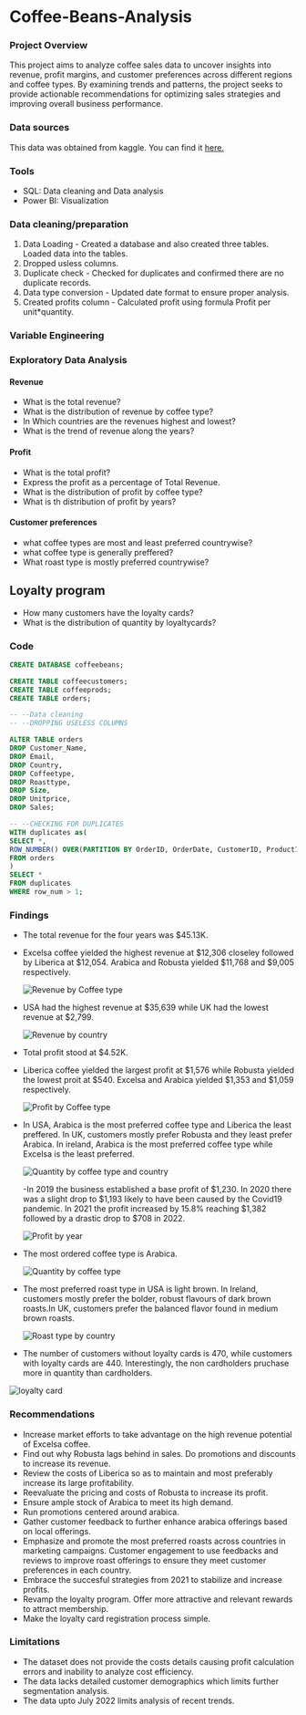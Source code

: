 # Coffee-Beans-Analysis

### Project Overview
This project aims to analyze coffee sales data to uncover insights into revenue, profit margins, and customer preferences across different regions and coffee types. By examining trends and patterns, the project seeks to provide actionable recommendations for optimizing sales strategies and improving overall business performance.

### Data sources
This data was obtained from kaggle. You can find it [here.](https://www.kaggle.com/datasets/saadharoon27/coffee-bean-sales-raw-dataset)

### Tools
- SQL: Data cleaning and Data analysis
- Power BI: Visualization

### Data cleaning/preparation
1. Data Loading - Created a database and also created three tables. Loaded data into the tables.
2. Dropped usless columns.
3. Duplicate check - Checked for duplicates and confirmed there are no duplicate records.
4. Data type conversion - Updated date format to ensure proper analysis.
5. Created profits column - Calculated profit using formula Profit per unit*quantity. 

### Variable Engineering

### Exploratory Data Analysis
#### Revenue
- What is the total revenue?
- What is the distribution of revenue by coffee type?
- In Which countries are the revenues highest and lowest?
- What is the trend of revenue along the years?

#### Profit
- What is the total profit?
- Express the profit as a percentage of Total Revenue.
- What is the distribution of profit by coffee type?
- What is th distribution of profit by years?

#### Customer preferences
- what coffee types are most and least preferred countrywise?
- what coffee type is generally preffered?
- What roast type is mostly preferred countrywise?

## Loyalty program
- How many customers have the loyalty cards?
- What is the distribution of quantity by loyaltycards?

### Code
```SQL
CREATE DATABASE coffeebeans;

CREATE TABLE coffeecustomers;
CREATE TABLE coffeeprods;
CREATE TABLE orders;

-- --Data cleaning
-- --DROPPING USELESS COLUMNS

ALTER TABLE orders
DROP Customer_Name,
DROP Email,
DROP Country,
DROP Coffeetype,
DROP Roasttype,
DROP Size,
DROP Unitprice,
DROP Sales;

-- --CHECKING FOR DUPLICATES
WITH duplicates as(
SELECT *,
ROW_NUMBER() OVER(PARTITION BY OrderID, OrderDate, CustomerID, ProductID, Quantity) AS row_num
FROM orders
)
SELECT * 
FROM duplicates
WHERE row_num > 1;
```
### Findings
- The total revenue for the four years was $45.13K.
- Excelsa coffee yielded the highest revenue at $12,306 closeley followed by Liberica at $12,054. Arabica and Robusta yielded $11,768 and $9,005 respectively.

  ![Revenue by Coffee type](images/revenuebycoffeetype.png) 
- USA had the highest revenue at $35,639 while UK had the lowest revenue at $2,799.

  ![Revenue by country](images/coffeerevenuebycountry.png)
- Total profit stood at $4.52K.
- Liberica coffee yielded the largest profit at $1,576 while Robusta yielded the lowest proit at $540. Excelsa and Arabica yielded $1,353 and $1,059 respectively.

  ![Profit by Coffee type](images/coffeeprofit.png)
- In USA, Arabica is the most preferred coffee type and Liberica the least preffered. In UK, customers mostly prefer Robusta and they least prefer Arabica. In ireland, Arabica is the most preferred coffee type while Excelsa is the least preferred.

  ![Quantity by coffee type and country](images/coffeetypeandcountry.png)

  -In 2019 the business established a base profit of $1,230. In 2020 there was a slight drop to $1,193 likely to have been caused by the Covid19 pandemic. In 2021 the profit increased by 15.8% reaching $1,382 followed by a drastic drop to $708 in 2022.

  ![Profit by year](images/coffeeprofitbyyear.png)
- The most ordered coffee type is Arabica.
  
  ![Quantity by coffee type](images/quantitybycoffeetype.png)
- The most preferred roast type in USA is light brown. In Ireland, customers mostly prefer the bolder, robust flavours of dark brown roasts.In UK, customers prefer the balanced flavor found in medium brown roasts.

  ![Roast type by country](images/coffeeroasttypequantity.png)
  
 - The number of customers without loyalty cards is 470, while customers with loyalty cards are 440. Interestingly, the non cardholders pruchase more in quantity than cardholders.   

  ![loyalty card](images/coffeequantitybyloyalty.png)
  
 ### Recommendations
- Increase market efforts to take advantage on the high revenue potential of Excelsa coffee.
- Find out why Robusta lags behind in sales. Do promotions and discounts to increase its revenue.
- Review the costs of Liberica so as to maintain and most preferably increase its large profitability.
- Reevaluate the pricing and costs of Robusta to increase its profit.
- Ensure ample stock of Arabica to meet its high demand.
- Run promotions centered around arabica.
- Gather customer feedback to further enhance arabica offerings based on local offerings.
- Emphasize and promote the most preferred roasts across countries in marketing campaigns. Customer engagement to use feedbacks and reviews to improve roast offerings to ensure they 
  meet customer preferences in each country. 
- Embrace the succesful strategies from 2021 to stabilize and increase profits.
- Revamp the loyalty program. Offer more attractive and relevant rewards to attract membership.
- Make the loyalty card registration process simple.


### Limitations
- The dataset does not provide the costs details causing profit calculation errors and inability to analyze cost efficiency.
- The data lacks detailed customer demographics which limits further segmentation analysis.
- The data upto July 2022 limits analysis of recent trends.










